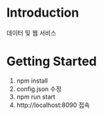 # Introduction

데이터 및 웹 서비스

# Getting Started

1. npm install
2. config.json 수정
3. npm run start
4. http://localhost:8090 접속
